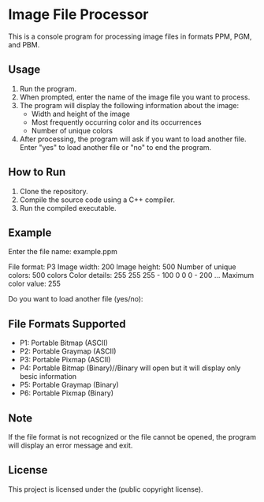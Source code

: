 # Image File Processor

This is a console program for processing image files in formats PPM, PGM, and PBM.

## Usage

1. Run the program.
2. When prompted, enter the name of the image file you want to process.
3. The program will display the following information about the image:
    - Width and height of the image
    - Most frequently occurring color and its occurrences
    - Number of unique colors
4. After processing, the program will ask if you want to load another file. Enter "yes" to load another file or "no" to end the program.

## How to Run

1. Clone the repository.
2. Compile the source code using a C++ compiler.
3. Run the compiled executable.

## Example
Enter the file name: example.ppm

File format: P3
Image width: 200
Image height: 500
Number of unique colors: 500 colors
Color details:
255 255 255 - 100
0 0 0 - 200
...
Maximum color value: 255

Do you want to load another file (yes/no):

## File Formats Supported

- P1: Portable Bitmap (ASCII)
- P2: Portable Graymap (ASCII)
- P3: Portable Pixmap (ASCII)
- P4: Portable Bitmap (Binary)//Binary will open but it will display only besic information
- P5: Portable Graymap (Binary)
- P6: Portable Pixmap (Binary)

## Note

If the file format is not recognized or the file cannot be opened, the program will display an error message and exit.

## License

This project is licensed under the (public copyright license).